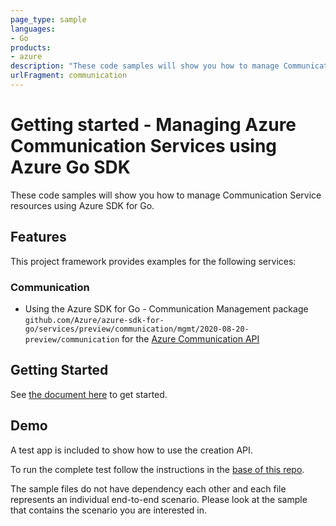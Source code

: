 ```yaml
---
page_type: sample
languages:
- Go
products:
- azure
description: "These code samples will show you how to manage Communication Service resources using Azure SDK for Go."
urlFragment: communication
---
```


# Getting started - Managing Azure Communication Services using Azure Go SDK

These code samples will show you how to manage Communication Service resources using Azure SDK for Go.

## Features

This project framework provides examples for the following services:

### Communication

* Using the Azure SDK for Go - Communication Management package `github.com/Azure/azure-sdk-for-go/services/preview/communication/mgmt/2020-08-20-preview/communication` for the [Azure Communication API](https://docs.microsoft.com/en-us/rest/api/communication/)

## Getting Started

See [the document here](https://github.com/Azure-Samples/azure-sdk-for-go-samples#to-run-tests) to get started. 

## Demo

A test app is included to show how to use the creation API.

To run the complete test follow the instructions in the [base of this repo](https://github.com/Azure-Samples/azure-sdk-for-go-samples).

The sample files do not have dependency each other and each file represents an individual end-to-end scenario. Please look at the sample that contains the scenario you are interested in.

